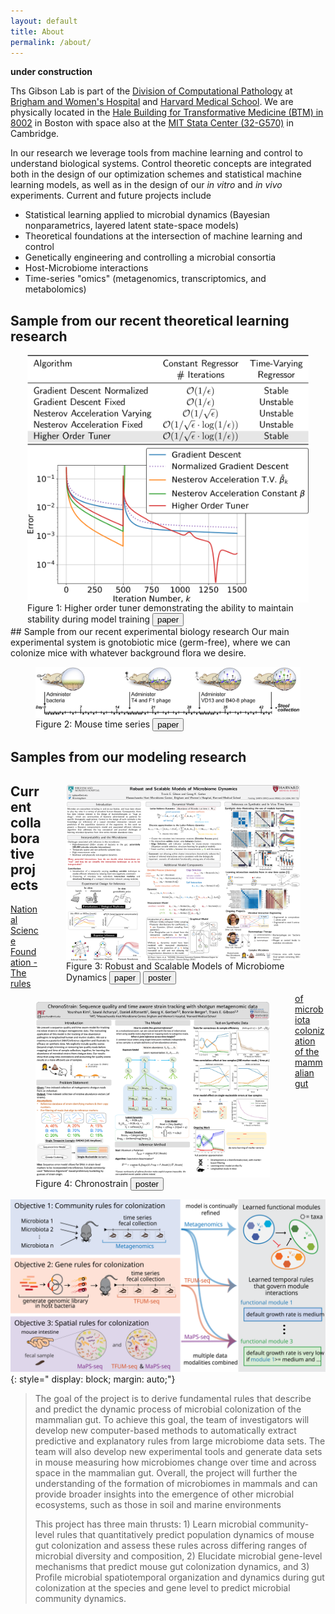 ```yaml
---
layout: default
title: About
permalink: /about/
---
```

**under construction**

Ths Gibson Lab is part of the [Division of Computational Pathology](https://comp-path.bwh.harvard.edu/) at [Brigham and Women's Hospital](https://www.brighamhealth.org/) and [Harvard Medical School](https://hms.harvard.edu/). We are physically located in the  [Hale Building for Transformative Medicine (BTM) in 8002](https://www.google.com/maps/place/Building+for+Transformative+Medicine+at+Brigham+and+Women's+Hospital/@42.3353661,-71.1087175,15z/data=!4m5!3m4!1s0x0:0x35376a566e389c7d!8m2!3d42.3353661!4d-71.1087175) in Boston with space also at the [MIT Stata Center (32-G570)](https://www.google.com/maps/place/Stata+Center,+32+Vassar+St,+Cambridge,+MA+02139/@42.3616095,-71.0928242,17z/data=!3m1!4b1!4m5!3m4!1s0x89e370a95d3025a9:0xb1de557289ff6bbe!8m2!3d42.3616095!4d-71.0906355)  in Cambridge.

In our research we leverage tools from machine learning and control to understand biological systems.  Control theoretic concepts are integrated both in the design of our optimization schemes and statistical machine learning models, as well as in the design of our *in vitro* and *in vivo* experiments. Current and future projects include
* Statistical learning applied to microbial dynamics (Bayesian nonparametrics, layered latent state-space models)
* Theoretical foundations at the intersection of machine learning and control
* Genetically engineering and controlling a microbial consortia
* Host-Microbiome interactions
* Time-series "omics" (metagenomics, transcriptomics, and metabolomics)


## Sample from our recent theoretical learning research
<figure class="image" style="
    float: center;
    width: 450px;
    margin: auto;
    display: block;
    max-width: 100%;
    max-height: 100%;">
<img src='/image/highordertuner3.svg' alt="higher order tuner" style="
    width: 450px;
    display: block;
    margin: auto;" />
    <figcaption> Figure 1: Higher order tuner demonstrating the ability to maintain stability during model training <button name="button" onclick="window.location.href='https://arxiv.org/abs/2005.01529'"><i class="far fa-file-pdf"></i> paper</button></figcaption>
</figure>
## Sample from our recent experimental biology research
Our main experimental system is gnotobiotic mice (germ-free), where we can colonize mice with whatever background flora we desire.

<figure class="image">
<img src='/image/mouse_time.png' alt="mouse time series" style="width: 650px;
    display: block;
    margin: auto;" />
    <figcaption> Figure 2: Mouse time series <button name="button" onclick="window.location.href='/papers/hsu19hostmicrobe.pdf'"><i class="far fa-file-pdf"></i> paper</button></figcaption>
</figure>

## Samples from our modeling research

<figure class="image" style="
    float: right;
    width: 375px;
    max-width: 100%;
    max-height: 100%;">
<a href="/posters/gibson18icml.pdf"><img src='/posters/vec_gibson.svg' alt="mouse time series" style="width: 375px;
    display: block;
    margin: auto;
    float: auto;" /></a>
    <figcaption> Figure 3: Robust and Scalable Models of Microbiome Dynamics
    <button name="button" onclick="window.location.href='http://proceedings.mlr.press/v80/gibson18a.html'"><i class="far fa-file-pdf"></i> paper</button>
    <button name="button" onclick="window.location.href='/posters/gibson18icml.pdf'"><i class="far fa-file-pdf"></i> poster</button>
    </figcaption>
</figure>

<figure class="image" style="
    float: left;
    width: 375px;
    max-width: 100%;
    max-height: 100%;">
<a href="/posters/kim20mlcb.pdf"><img src='/image/kim20mlcb.png' alt="mouse time series" style="width: 375px;
    display: block;
    margin: auto;
    float: auto;" /></a>
    <figcaption> Figure 4: Chronostrain
    <button name="button" onclick="window.location.href='/posters/kim20mlcb.pdf'"><i class="far fa-file-pdf"></i> poster</button>
    </figcaption>
</figure>


## Current collaborative projects

[National Science Foundation - The rules of microbiota colonization of the mammalian gut](https://www.nsf.gov/awardsearch/showAward?AWD_ID=2025515&HistoricalAwards=false)







![The rules of microbiota colonization of the mammalian gut](/image/nsfmtm.svg){: style="
    display: block;
    margin: auto;"}

>The goal of the project is to derive fundamental rules that describe and predict the dynamic process of microbial colonization of the mammalian gut. To achieve this goal, the team of investigators will develop new computer-based methods to automatically extract predictive and explanatory rules from large microbiome data sets. The team will also develop new experimental tools and generate data sets in mouse measuring how microbiomes change over time and across space in the mammalian gut. Overall, the project will further the understanding of the formation of microbiomes in mammals and can provide broader insights into the emergence of other microbial ecosystems, such as those in soil and marine environments
>
>This project has three main thrusts: 1) Learn microbial community-level rules that quantitatively predict population dynamics of mouse gut colonization and assess these rules across differing ranges of microbial diversity and composition, 2) Elucidate microbial gene-level mechanisms that predict mouse gut colonization dynamics, and 3) Profile microbial spatiotemporal organization and dynamics during gut colonization at the species and gene level to predict microbial community dynamics.
